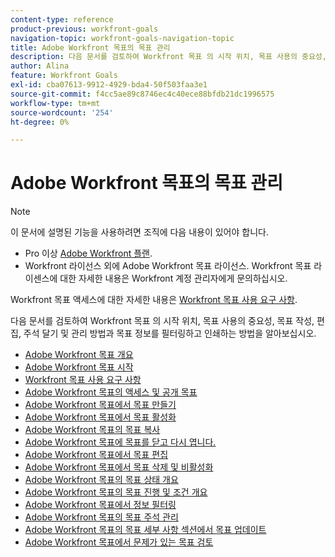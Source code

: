 ```yaml
---
content-type: reference
product-previous: workfront-goals
navigation-topic: workfront-goals-navigation-topic
title: Adobe Workfront 목표의 목표 관리
description: 다음 문서를 검토하여 Workfront 목표 의 시작 위치, 목표 사용의 중요성, 목표 작성, 편집, 주석 달기 및 관리 방법과 목표 정보를 필터링하고 인쇄하는 방법을 알아보십시오
author: Alina
feature: Workfront Goals
exl-id: cba07613-9912-4929-bda4-50f503faa3e1
source-git-commit: f4cc5ae89c8746ec4c40ece88bfdb21dc1996575
workflow-type: tm+mt
source-wordcount: '254'
ht-degree: 0%

---
```


# Adobe Workfront 목표의 목표 관리

<!--drafted for P&P new model: the note at the top will need to be replaced with this:

Your organization must have the following to use the functionality described in this article:

* For the legacy plan and license structure: 

  * A Pro or higher [Adobe Workfront plan](https://www.workfront.com/plans). 
  * An Adobe Workfront Goals license in addition to a Workfront license.

* For the current plan and license structure:

  * An Ultimate plan 
    
    Or
    
    An additional license for Adobe Workfront Goals for the Prime or Select Adobe Workfront plans. <is there a link we can add here for the plans and what they contain?!>

Contact your Workfront account manager to learn about a Workfront Goals license.

For additional information about access to Workfront Goals, see [Requirements to use Workfront Goals](../workfront-goals/goal-management/access-needed-for-wf-goals.md).
-->

>[!NOTE]
>
>이 문서에 설명된 기능을 사용하려면 조직에 다음 내용이 있어야 합니다.
>
>* Pro 이상 [Adobe Workfront 플랜](https://www.workfront.com/plans).
>* Workfront 라이선스 외에 Adobe Workfront 목표 라이선스.
   >Workfront 목표 라이센스에 대한 자세한 내용은 Workfront 계정 관리자에게 문의하십시오.
>
>Workfront 목표 액세스에 대한 자세한 내용은 [Workfront 목표 사용 요구 사항](../../workfront-goals/goal-management/access-needed-for-wf-goals.md).


다음 문서를 검토하여 Workfront 목표 의 시작 위치, 목표 사용의 중요성, 목표 작성, 편집, 주석 달기 및 관리 방법과 목표 정보를 필터링하고 인쇄하는 방법을 알아보십시오.

* [Adobe Workfront 목표 개요](../../workfront-goals/goal-management/wf-goals-overview.md)
* [Adobe Workfront 목표 시작](../../workfront-goals/goal-management/getting-started-with-wf-goals.md)
* [Workfront 목표 사용 요구 사항](../../workfront-goals/goal-management/access-needed-for-wf-goals.md)
* [Adobe Workfront 목표의 액세스 및 공개 목표](../../workfront-goals/goal-management/access-goals-in-wf-goals.md)
* [Adobe Workfront 목표에서 목표 만들기](../../workfront-goals/goal-management/create-goals.md)
* [Adobe Workfront 목표에서 목표 활성화](../../workfront-goals/goal-management/activate-goals.md)
* [Adobe Workfront 목표의 목표 복사](../../workfront-goals/goal-management/copy-goals.md)
* [Adobe Workfront 목표에 목표를 닫고 다시 엽니다.](../../workfront-goals/goal-management/close-and-reopen-goals.md)
* [Adobe Workfront 목표에서 목표 편집](../../workfront-goals/goal-management/edit-goals.md)
* [Adobe Workfront 목표에서 목표 삭제 및 비활성화](../../workfront-goals/goal-management/delete-and-deactivate-goals.md)
* [Adobe Workfront 목표의 목표 상태 개요](../../workfront-goals/goal-management/goal-status-overview.md)
* [Adobe Workfront 목표의 목표 진행 및 조건 개요](../../workfront-goals/goal-management/calculate-goal-progress.md)
* [Adobe Workfront 목표에서 정보 필터링](../../workfront-goals/goal-management/filter-information-wf-goals.md)
* [Adobe Workfront 목표의 목표 주석 관리](../../workfront-goals/goal-management/manage-goal-comments.md)
* [Adobe Workfront 목표의 목표 세부 사항 섹션에서 목표 업데이트](../../workfront-goals/goal-management/update-goals-in-goal-details-panel.md)
* [Adobe Workfront 목표에서 문제가 있는 목표 검토](../../workfront-goals/goal-management/view-in-trouble-goals.md)
